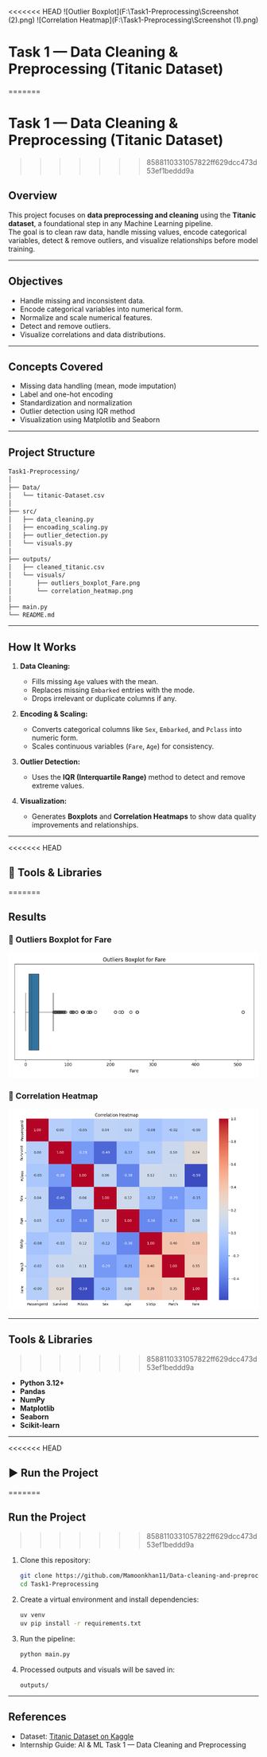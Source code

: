 <<<<<<< HEAD
![Outlier Boxplot](F:\Task1-Preprocessing\Screenshot (2).png)
![Correlation Heatmap](F:\Task1-Preprocessing\Screenshot (1).png)

# Task 1 — Data Cleaning & Preprocessing (Titanic Dataset)

=======
# Task 1 — Data Cleaning & Preprocessing (Titanic Dataset)

>>>>>>> 8588110331057822ff629dcc473d53ef1beddd9a
## Overview
This project focuses on **data preprocessing and cleaning** using the **Titanic dataset**, a foundational step in any Machine Learning pipeline.  
The goal is to clean raw data, handle missing values, encode categorical variables, detect & remove outliers, and visualize relationships before model training.

---

## Objectives
- Handle missing and inconsistent data.  
- Encode categorical variables into numerical form.  
- Normalize and scale numerical features.  
- Detect and remove outliers.  
- Visualize correlations and data distributions.

---

## Concepts Covered
- Missing data handling (mean, mode imputation)
- Label and one-hot encoding
- Standardization and normalization
- Outlier detection using IQR method
- Visualization using Matplotlib and Seaborn

---

## Project Structure
```
Task1-Preprocessing/
│
├── Data/
│   └── titanic-Dataset.csv
│
├── src/
│   ├── data_cleaning.py
│   ├── encoading_scaling.py
│   ├── outlier_detection.py
│   └── visuals.py
│
├── outputs/
│   ├── cleaned_titanic.csv
│   └── visuals/
│       ├── outliers_boxplot_Fare.png
│       └── correlation_heatmap.png
│
├── main.py
└── README.md
```

---

## How It Works
1. **Data Cleaning:**  
   - Fills missing `Age` values with the mean.  
   - Replaces missing `Embarked` entries with the mode.  
   - Drops irrelevant or duplicate columns if any.

2. **Encoding & Scaling:**  
   - Converts categorical columns like `Sex`, `Embarked`, and `Pclass` into numeric form.  
   - Scales continuous variables (`Fare`, `Age`) for consistency.

3. **Outlier Detection:**  
   - Uses the **IQR (Interquartile Range)** method to detect and remove extreme values.

4. **Visualization:**  
   - Generates **Boxplots** and **Correlation Heatmaps** to show data quality improvements and relationships.

---

<<<<<<< HEAD
## 🧰 Tools & Libraries
=======
## Results

### 🔹 Outliers Boxplot for Fare
![Outlier Boxplot](outputs/visuals/outliers_boxplot_Fare.png)

### 🔹 Correlation Heatmap
![Correlation Heatmap](outputs/visuals/correlation_heatmap.png)

---

## Tools & Libraries
>>>>>>> 8588110331057822ff629dcc473d53ef1beddd9a
- **Python 3.12+**
- **Pandas**
- **NumPy**
- **Matplotlib**
- **Seaborn**
- **Scikit-learn**

---

<<<<<<< HEAD
## ▶ Run the Project
=======
## Run the Project
>>>>>>> 8588110331057822ff629dcc473d53ef1beddd9a
1. Clone this repository:
   ```bash
   git clone https://github.com/Mamoonkhan11/Data-cleaning-and-preprocessing__AI-ML
   cd Task1-Preprocessing
   ```

2. Create a virtual environment and install dependencies:
   ```bash
   uv venv
   uv pip install -r requirements.txt
   ```

3. Run the pipeline:
   ```bash
   python main.py
   ```

4. Processed outputs and visuals will be saved in:
   ```
   outputs/
   ```

---

## References
- Dataset: [Titanic Dataset on Kaggle](https://www.kaggle.com/datasets/yasserh/titanic-dataset)
- Internship Guide: AI & ML Task 1 — Data Cleaning and Preprocessing
